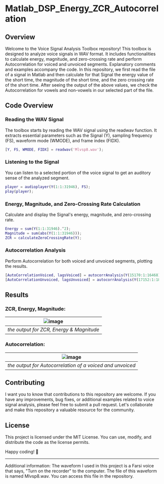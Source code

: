 # Matlab_DSP_Energy_ZCR_Autocorrelation
## Overview
Welcome to the Voice Signal Analysis Toolbox repository! This toolbox is designed to analyze voice signals in WAV format. It includes functionalities to calculate energy, magnitude, and zero-crossing rate and perform Autocorrelation for voiced and unvoiced segments. Explanatory comments and examples accompany the code.
In this repository, we first read the file of a signal in Matlab and then calculate for that Signal the energy value of the short time, the magnitude of the short time, and the zero crossing rate of the short time. After seeing the output of the above values, we check the Autocorrelation for vowels and non-vowels in our selected part of the file.

## Code Overview
### Reading the WAV Signal
The toolbox starts by reading the WAV signal using the readwav function. It extracts essential parameters such as the Signal (Y), sampling frequency (FS), waveform mode (WMODE), and frame index (FIDX).
```Matlab
[Y, FS, WMODE, FIDX] = readwav('Mlvsp8.wav');
```

### Listening to the Signal
You can listen to a selected portion of the voice signal to get an auditory sense of the analyzed segment.
```Matlab
player = audioplayer(Y(1:1:31946), FS);
play(player);
```

### Energy, Magnitude, and Zero-Crossing Rate Calculation
Calculate and display the Signal's energy, magnitude, and zero-crossing rate.
```Matlab
Energy = sum(Y(1:1:31946).^2);
Magnitude = sum(abs(Y(1:1:31946)));
ZCR = calculateZeroCrossingRate(Y);
```

### Autocorrelation Analysis
Perform Autocorrelation for both voiced and unvoiced segments, plotting the results.
```Matlab
[AutoCorrelationVoiced, lagsVoiced] = autocorrAnalysis(Y(15170:1:16468));
[AutoCorrelationUnvoiced, lagsUnvoiced] = autocorrAnalysis(Y(17152:1:18402));
```


## Results
### ZCR, Energy, Magnitude:
| ![image](https://github.com/mohammadnabia/Matlab_DSP_Energy_ZCR_Autocorrelation/assets/53332753/db1c66ca-f579-45a2-8a8e-f5b146a52f4a)| 
|:--:| 
| *the output for ZCR, Energy & Magnitude* |


### Autocorrelation:
| ![image](https://github.com/mohammadnabia/Matlab_DSP_Energy_ZCR_Autocorrelation/assets/53332753/4c78ab76-3591-4ac2-bf5c-e083916b4540)| 
|:--:| 
| *the output for Autocorrelation of a voiced and unvoiced* |


## Contributing
I want you to know that contributions to this repository are welcome. If you have any improvements, bug fixes, or additional examples related to voice signal analysis, please feel free to submit a pull request. Let's collaborate and make this repository a valuable resource for the community.

## License
This project is licensed under the MIT License. You can use, modify, and distribute the code as the license permits.

Happy coding! 👾

- - -

Additional information:
The waveform I used in this project is a Farsi voice that says, "Turn on the recorder" to the computer. The file of this waveform is named Mlvsp8.wav. You can access this file in the repository.


